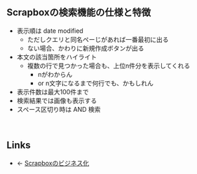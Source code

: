 ## Scrapboxの検索機能の仕様と特徴
- 表示順は date modified
    - ただしクエリと同名ペーじがあれば一番最初に出る
    - ない場合、かわりに新規作成ボタンが出る
- 本文の該当箇所をハイライト
    - 複数の行で見つかった場合も、上位n件分を表示してくれる
        - nがわからん
        - or n文字になるまで何行でも、かもしれん
- 表示件数は最大100件まで
- 検索結果では画像も表示する
- スペース区切り時は AND 検索

<br>

## Links
- ← [Scrapboxのビジネス化](Scrapboxのビジネス化.md)

